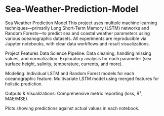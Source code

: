 # Sea-Weather-Prediction-Model
Sea Weather Prediction Model
This project uses multiple machine learning techniques—primarily Long Short-Term Memory (LSTM) networks and Random Forests—to predict sea and coastal weather parameters using various oceanographic datasets. All experiments are reproducible via Jupyter notebooks, with clear data workflows and result visualizations.

Project Features
Data Science Pipeline:
Data cleaning, handling missing values, and normalization.
Exploratory analysis for each parameter (sea surface height, salinity, temperature, currents, and more).

Modeling:
Individual LSTM and Random Forest models for each oceanographic feature.
Multivariate LSTM model using merged features for holistic prediction.

Outputs & Visualizations:
Comprehensive metric reporting (loss, R², MAE/MSE).

Plots showing predictions against actual values in each notebook.
